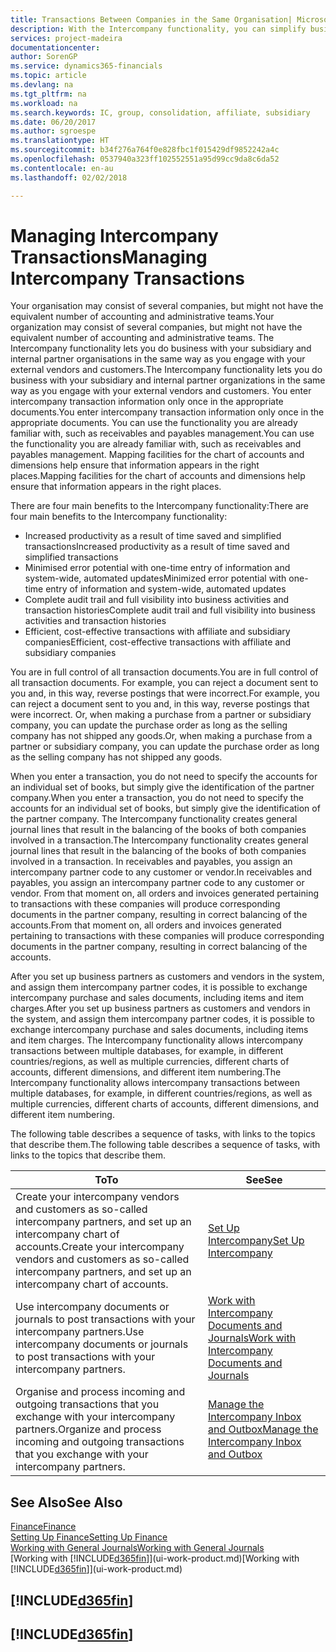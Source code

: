 ```yaml
---
title: Transactions Between Companies in the Same Organisation| Microsoft Docs
description: With the Intercompany functionality, you can simplify business processes and transactions between companies within the same organisation.
services: project-madeira
documentationcenter: 
author: SorenGP
ms.service: dynamics365-financials
ms.topic: article
ms.devlang: na
ms.tgt_pltfrm: na
ms.workload: na
ms.search.keywords: IC, group, consolidation, affiliate, subsidiary
ms.date: 06/20/2017
ms.author: sgroespe
ms.translationtype: HT
ms.sourcegitcommit: b34f276a764f0e828fbc1f015429df9852242a4c
ms.openlocfilehash: 0537940a323ff102552551a95d99cc9da8c6da52
ms.contentlocale: en-au
ms.lasthandoff: 02/02/2018

---
```

# <a name="managing-intercompany-transactions"></a><span data-ttu-id="9f2fe-103">Managing Intercompany Transactions</span><span class="sxs-lookup"><span data-stu-id="9f2fe-103">Managing Intercompany Transactions</span></span>
<span data-ttu-id="9f2fe-104">Your organisation may consist of several companies, but might not have the equivalent number of accounting and administrative teams.</span><span class="sxs-lookup"><span data-stu-id="9f2fe-104">Your organization may consist of several companies, but might not have the equivalent number of accounting and administrative teams.</span></span> <span data-ttu-id="9f2fe-105">The Intercompany functionality lets you do business with your subsidiary and internal partner organisations in the same way as you engage with your external vendors and customers.</span><span class="sxs-lookup"><span data-stu-id="9f2fe-105">The Intercompany functionality lets you do business with your subsidiary and internal partner organizations in the same way as you engage with your external vendors and customers.</span></span> <span data-ttu-id="9f2fe-106">You enter intercompany transaction information only once in the appropriate documents.</span><span class="sxs-lookup"><span data-stu-id="9f2fe-106">You enter intercompany transaction information only once in the appropriate documents.</span></span> <span data-ttu-id="9f2fe-107">You can use the functionality you are already familiar with, such as receivables and payables management.</span><span class="sxs-lookup"><span data-stu-id="9f2fe-107">You can use the functionality you are already familiar with, such as receivables and payables management.</span></span> <span data-ttu-id="9f2fe-108">Mapping facilities for the chart of accounts and dimensions help ensure that information appears in the right places.</span><span class="sxs-lookup"><span data-stu-id="9f2fe-108">Mapping facilities for the chart of accounts and dimensions help ensure that information appears in the right places.</span></span>  

<span data-ttu-id="9f2fe-109">There are four main benefits to the Intercompany functionality:</span><span class="sxs-lookup"><span data-stu-id="9f2fe-109">There are four main benefits to the Intercompany functionality:</span></span>  

- <span data-ttu-id="9f2fe-110">Increased productivity as a result of time saved and simplified transactions</span><span class="sxs-lookup"><span data-stu-id="9f2fe-110">Increased productivity as a result of time saved and simplified transactions</span></span>  
- <span data-ttu-id="9f2fe-111">Minimised error potential with one-time entry of information and system-wide, automated updates</span><span class="sxs-lookup"><span data-stu-id="9f2fe-111">Minimized error potential with one-time entry of information and system-wide, automated updates</span></span>  
- <span data-ttu-id="9f2fe-112">Complete audit trail and full visibility into business activities and transaction histories</span><span class="sxs-lookup"><span data-stu-id="9f2fe-112">Complete audit trail and full visibility into business activities and transaction histories</span></span>  
- <span data-ttu-id="9f2fe-113">Efficient, cost-effective transactions with affiliate and subsidiary companies</span><span class="sxs-lookup"><span data-stu-id="9f2fe-113">Efficient, cost-effective transactions with affiliate and subsidiary companies</span></span>  

<span data-ttu-id="9f2fe-114">You are in full control of all transaction documents.</span><span class="sxs-lookup"><span data-stu-id="9f2fe-114">You are in full control of all transaction documents.</span></span> <span data-ttu-id="9f2fe-115">For example, you can reject a document sent to you and, in this way, reverse postings that were incorrect.</span><span class="sxs-lookup"><span data-stu-id="9f2fe-115">For example, you can reject a document sent to you and, in this way, reverse postings that were incorrect.</span></span> <span data-ttu-id="9f2fe-116">Or, when making a purchase from a partner or subsidiary company, you can update the purchase order as long as the selling company has not shipped any goods.</span><span class="sxs-lookup"><span data-stu-id="9f2fe-116">Or, when making a purchase from a partner or subsidiary company, you can update the purchase order as long as the selling company has not shipped any goods.</span></span>  

<span data-ttu-id="9f2fe-117">When you enter a transaction, you do not need to specify the accounts for an individual set of books, but simply give the identification of the partner company.</span><span class="sxs-lookup"><span data-stu-id="9f2fe-117">When you enter a transaction, you do not need to specify the accounts for an individual set of books, but simply give the identification of the partner company.</span></span> <span data-ttu-id="9f2fe-118">The Intercompany functionality creates general journal lines that result in the balancing of the books of both companies involved in a transaction.</span><span class="sxs-lookup"><span data-stu-id="9f2fe-118">The Intercompany functionality creates general journal lines that result in the balancing of the books of both companies involved in a transaction.</span></span> <span data-ttu-id="9f2fe-119">In receivables and payables, you assign an intercompany partner code to any customer or vendor.</span><span class="sxs-lookup"><span data-stu-id="9f2fe-119">In receivables and payables, you assign an intercompany partner code to any customer or vendor.</span></span> <span data-ttu-id="9f2fe-120">From that moment on, all orders and invoices generated pertaining to transactions with these companies will produce corresponding documents in the partner company, resulting in correct balancing of the accounts.</span><span class="sxs-lookup"><span data-stu-id="9f2fe-120">From that moment on, all orders and invoices generated pertaining to transactions with these companies will produce corresponding documents in the partner company, resulting in correct balancing of the accounts.</span></span>  

 <span data-ttu-id="9f2fe-121">After you set up business partners as customers and vendors in the system, and assign them intercompany partner codes, it is possible to exchange intercompany purchase and sales documents, including items and item charges.</span><span class="sxs-lookup"><span data-stu-id="9f2fe-121">After you set up business partners as customers and vendors in the system, and assign them intercompany partner codes, it is possible to exchange intercompany purchase and sales documents, including items and item charges.</span></span> <span data-ttu-id="9f2fe-122">The Intercompany functionality allows intercompany transactions between multiple databases, for example, in different countries/regions, as well as multiple currencies, different charts of accounts, different dimensions, and different item numbering.</span><span class="sxs-lookup"><span data-stu-id="9f2fe-122">The Intercompany functionality allows intercompany transactions between multiple databases, for example, in different countries/regions, as well as multiple currencies, different charts of accounts, different dimensions, and different item numbering.</span></span>  

<span data-ttu-id="9f2fe-123">The following table describes a sequence of tasks, with links to the topics that describe them.</span><span class="sxs-lookup"><span data-stu-id="9f2fe-123">The following table describes a sequence of tasks, with links to the topics that describe them.</span></span>

 |<span data-ttu-id="9f2fe-124">To</span><span class="sxs-lookup"><span data-stu-id="9f2fe-124">To</span></span> |<span data-ttu-id="9f2fe-125">See</span><span class="sxs-lookup"><span data-stu-id="9f2fe-125">See</span></span>|
 |---|---|
 |<span data-ttu-id="9f2fe-126">Create your intercompany vendors and customers as so-called intercompany partners, and set up an intercompany chart of accounts.</span><span class="sxs-lookup"><span data-stu-id="9f2fe-126">Create your intercompany vendors and customers as so-called intercompany partners, and set up an intercompany chart of accounts.</span></span>|[<span data-ttu-id="9f2fe-127">Set Up Intercompany</span><span class="sxs-lookup"><span data-stu-id="9f2fe-127">Set Up Intercompany</span></span>](intercompany-how-setup.md)|
 |<span data-ttu-id="9f2fe-128">Use intercompany documents or journals to post transactions with your intercompany partners.</span><span class="sxs-lookup"><span data-stu-id="9f2fe-128">Use intercompany documents or journals to post transactions with your intercompany partners.</span></span>|[<span data-ttu-id="9f2fe-129">Work with Intercompany Documents and Journals</span><span class="sxs-lookup"><span data-stu-id="9f2fe-129">Work with Intercompany Documents and Journals</span></span>](intercompany-how-work-documents-journals.md)|
 |<span data-ttu-id="9f2fe-130">Organise and process incoming and outgoing transactions that you exchange with your intercompany partners.</span><span class="sxs-lookup"><span data-stu-id="9f2fe-130">Organize and process incoming and outgoing transactions that you exchange with your intercompany partners.</span></span>|[<span data-ttu-id="9f2fe-131">Manage the Intercompany Inbox and Outbox</span><span class="sxs-lookup"><span data-stu-id="9f2fe-131">Manage the Intercompany Inbox and Outbox</span></span>](intercompany-how-manage-intercompany-inbox.md)|

## <a name="see-also"></a><span data-ttu-id="9f2fe-132">See Also</span><span class="sxs-lookup"><span data-stu-id="9f2fe-132">See Also</span></span>
[<span data-ttu-id="9f2fe-133">Finance</span><span class="sxs-lookup"><span data-stu-id="9f2fe-133">Finance</span></span>](finance.md)  
[<span data-ttu-id="9f2fe-134">Setting Up Finance</span><span class="sxs-lookup"><span data-stu-id="9f2fe-134">Setting Up Finance</span></span>](finance-setup-finance.md)  
[<span data-ttu-id="9f2fe-135">Working with General Journals</span><span class="sxs-lookup"><span data-stu-id="9f2fe-135">Working with General Journals</span></span>](ui-work-general-journals.md)  
<span data-ttu-id="9f2fe-136">[Working with [!INCLUDE[d365fin](includes/d365fin_md.md)]](ui-work-product.md)</span><span class="sxs-lookup"><span data-stu-id="9f2fe-136">[Working with [!INCLUDE[d365fin](includes/d365fin_md.md)]](ui-work-product.md)</span></span>

## [!INCLUDE[d365fin](includes/free_trial_md.md)]  
## [!INCLUDE[d365fin](includes/training_link_md.md)]

